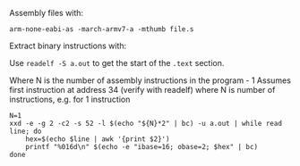 Assembly files with:

```
arm-none-eabi-as -march-armv7-a -mthumb file.s
```

Extract binary instructions with:

Use `readelf -S a.out` to get the start of the `.text` section.


Where N is the number of assembly instructions in the program - 1
Assumes first instruction at address 34 (verify with readelf)
where N is number of instructions, e.g. for 1 instruction

```
N=1
xxd -e -g 2 -c2 -s 52 -l $(echo "${N}*2" | bc) -u a.out | while read line; do
    hex=$(echo $line | awk '{print $2}')
    printf "%016d\n" $(echo -e "ibase=16; obase=2; $hex" | bc)
done
```
